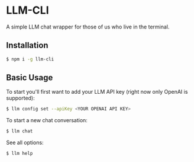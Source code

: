 # LLM-CLI

A simple LLM chat wrapper for those of us who live in the terminal.

## Installation

``` bash
$ npm i -g llm-cli
```

## Basic Usage

To start you'll first want to add your LLM API key (right now only OpenAI is supported):

``` bash
$ llm config set --apiKey <YOUR OPENAI API KEY>
```

To start a new chat conversation:

``` bash
$ llm chat
```

See all options:

``` bash
$ llm help
```

